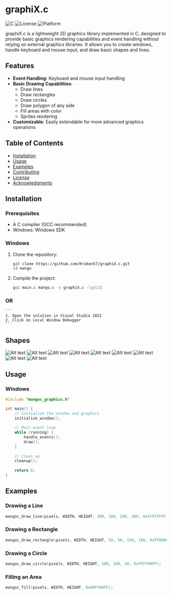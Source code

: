 # graphiX.c

![C](https://img.shields.io/badge/language-C-blue)
![License](https://img.shields.io/badge/license-MIT-green)
![Platform](https://img.shields.io/badge/platform-Windows%20%7C%20Linux-lightgrey)

graphiX.c is a lightweight 2D graphics library implemented in C, designed to provide basic graphics rendering capabilities and event handling without relying on external graphics libraries. It allows you to create windows, handle keyboard and mouse input, and draw basic shapes and lines.

## Features

- **Event Handling**: Keyboard and mouse input handling
- **Basic Drawing Capabilities**:
  - Draw lines
  - Draw rectangles
  - Draw circles
  - Draw polygon of any side
  - Fill areas with color
  - Sprites rendering
- **Customizable**: Easily extendable for more advanced graphics operations

## Table of Contents

- [Installation](#installation)
- [Usage](#usage)
- [Examples](#examples)
- [Contributing](#contributing)
- [License](#license)
- [Acknowledgments](#acknowledgments)

## Installation

### Prerequisites

- A C compiler (GCC recommended)
- Windows: Windows SDK

### Windows

1. Clone the repository:
    ```sh
    git clone https://github.com/Kraken57/graphiX.c.git
    cd mango
    ```

2. Compile the project:
    ```sh
    gcc main.c mango.c -o graphiX.c -lgdi32
    ```
### OR
    ```
    1. Open the solution in Visual Studio 2022
    2. Click on Local Window Debugger
    ```
## Shapes 
![Alt text](imgs/circle.png) ![Alt text](imgs/checker.png)
![Alt text](imgs/lines.png)  ![Alt text](imgs/polygon.png)
![Alt text](imgs/polygon1.png)
![Alt text](imgs/polygon2.png)
![Alt text](imgs/triangle.png)
![Alt text](imgs/sprite1.png)
![Alt text](imgs/sprite3.png)

## Usage

### Windows

```c
#include "mangoc_graphics.h"

int main() {
    // Initialize the window and graphics
    initialize_window();
    
    // Main event loop
    while (running) {
        handle_events();
        draw();
    }
    
    // Clean up
    cleanup();
    
    return 0;
}
```

## Examples

### Drawing a Line

```c
mangoc_draw_line(pixels, WIDTH, HEIGHT, 100, 100, 200, 200, 0xFFFFFFFF);
```

### Drawing a Rectangle

```c
mangoc_draw_rectangle(pixels, WIDTH, HEIGHT, 50, 50, 150, 100, 0xFF0000FF);
```

### Drawing a Circle

```c
mangoc_draw_circle(pixels, WIDTH, HEIGHT, 100, 100, 50, 0xFFFF00FF);
```

### Filling an Area

```c
mangoc_fill(pixels, WIDTH, HEIGHT, 0x00FF00FF);
```

